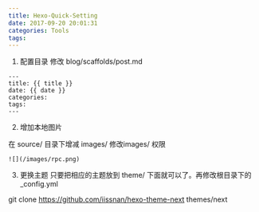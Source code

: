 ```yaml
---
title: Hexo-Quick-Setting
date: 2017-09-20 20:01:31
categories: Tools
tags:
---
```


1. 配置目录
修改
blog/scaffolds/post.md

```text
---
title: {{ title }}
date: {{ date }}
categories:
tags:
---
```

2. 增加本地图片

在 source/ 目录下增减 images/ 修改images/ 权限
```text
![](/images/rpc.png)
```

3. 更换主题
只要把相应的主题放到 theme/ 下面就可以了。再修改根目录下的 _config.yml

git clone https://github.com/iissnan/hexo-theme-next themes/next
